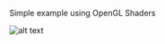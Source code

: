 Simple example using OpenGL Shaders

![alt text](/tapin13/openGL-Shaders-Triangle-Multi-Color/Screenshot%20at%202017-04-30%2001%3A49%3A32.png)